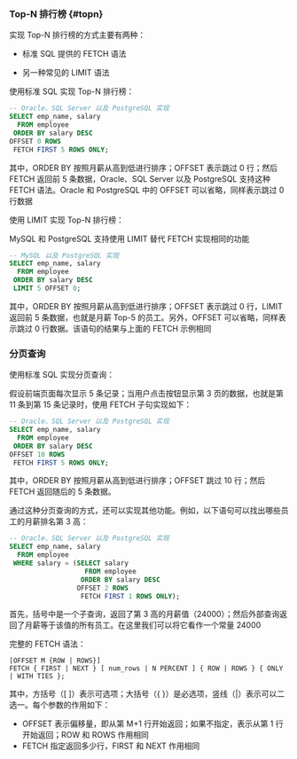 ### Top-N 排行榜 {#topn}

实现 Top-N 排行榜的方式主要有两种：

* 标准 SQL 提供的 FETCH 语法

* 另一种常见的 LIMIT 语法

使用标准 SQL 实现 Top-N 排行榜：

```sql
-- Oracle、SQL Server 以及 PostgreSQL 实现
SELECT emp_name, salary
  FROM employee
 ORDER BY salary DESC
OFFSET 0 ROWS
 FETCH FIRST 5 ROWS ONLY;
```

其中，ORDER BY 按照月薪从高到低进行排序；OFFSET 表示跳过 0 行；然后 FETCH 返回前 5 条数据，Oracle、SQL Server 以及 PostgreSQL 支持这种 FETCH 语法。Oracle 和 PostgreSQL 中的 OFFSET 可以省略，同样表示跳过 0 行数据

使用 LIMIT 实现 Top-N 排行榜：

MySQL 和 PostgreSQL 支持使用 LIMIT 替代 FETCH 实现相同的功能

```sql
-- MySQL 以及 PostgreSQL 实现
SELECT emp_name, salary
  FROM employee
 ORDER BY salary DESC
 LIMIT 5 OFFSET 0;
```

其中，ORDER BY 按照月薪从高到低进行排序；OFFSET 表示跳过 0 行，LIMIT 返回前 5 条数据，也就是月薪 Top-5 的员工。另外，OFFSET 可以省略，同样表示跳过 0 行数据。该语句的结果与上面的 FETCH 示例相同

### 分页查询

使用标准 SQL 实现分页查询：

假设前端页面每次显示 5 条记录；当用户点击按钮显示第 3 页的数据，也就是第 11 条到第 15 条记录时，使用 FETCH 子句实现如下：

```sql
-- Oracle、SQL Server 以及 PostgreSQL 实现
SELECT emp_name, salary
  FROM employee
 ORDER BY salary DESC
OFFSET 10 ROWS
 FETCH FIRST 5 ROWS ONLY;
```

其中，ORDER BY 按照月薪从高到低进行排序；OFFSET 跳过 10 行；然后 FETCH 返回随后的 5 条数据。

通过这种分页查询的方式，还可以实现其他功能。例如，以下语句可以找出哪些员工的月薪排名第 3 高：

```sql
-- Oracle、SQL Server 以及 PostgreSQL 实现
SELECT emp_name, salary
  FROM employee
 WHERE salary = (SELECT salary
                   FROM employee
                  ORDER BY salary DESC
                 OFFSET 2 ROWS
                  FETCH FIRST 1 ROWS ONLY);
```

首先，括号中是一个子查询，返回了第 3 高的月薪值（24000）；然后外部查询返回了月薪等于该值的所有员工。在这里我们可以将它看作一个常量 24000

完整的 FETCH 语法：

```
[OFFSET M {ROW | ROWS}]
FETCH { FIRST | NEXT } [ num_rows | N PERCENT ] { ROW | ROWS } { ONLY | WITH TIES };
```

其中，方括号（\[ \]）表示可选项；大括号（{ }）是必选项，竖线（\|）表示可以二选一。每个参数的作用如下：

* OFFSET 表示偏移量，即从第 M+1 行开始返回；如果不指定，表示从第 1 行开始返回；ROW 和 ROWS 作用相同
* FETCH 指定返回多少行，FIRST 和 NEXT 作用相同




